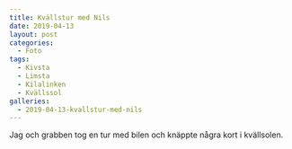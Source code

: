 ```yaml
---
title: Kvällstur med Nils
date: 2019-04-13
layout: post
categories:
  - Foto
tags:
  - Kivsta
  - Limsta
  - Kilalinken
  - Kvällssol
galleries:
  - 2019-04-13-kvallstur-med-nils
---
```


Jag och grabben tog en tur med bilen och knäppte några kort i kvällsolen.
